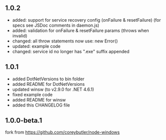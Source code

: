 ## 1.0.2
- added: support for service recovery config (onFailure & resetFailure)
  (for specs see JSDoc comments in daemon.js)
- added: validation for onFailure & resetFailure params (throws when invalid)
- changed: all throw statements now use: new Error()
- updated: example code
- changed: service id no longer has ".exe" suffix appended

## 1.0.1
- added DotNetVersions to bin folder
- added README for DotNetVersions
- updated winsw (to v2.9.0 for .NET 4.6.1)
- fixed example code
- added README for winsw
- added this CHANGELOG file

## 1.0.0-beta.1
fork from https://github.com/coreybutler/node-windows